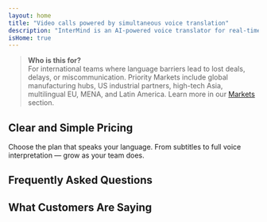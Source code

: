 ```yaml
---
layout: home
title: "Video calls powered by simultaneous voice translation"
description: "InterMind is an AI-powered voice translator for real-time video calls. Instantly translate and interpret speech in 100+ languages with natural, human-like voice. No plugins, no downloads — just seamless multilingual meetings for global teams."
isHome: true
---
```


<!-- text="Focus on growth — let InterMind handle the languages." -->
<!-- text="Classrooms take years; InterMind delivers real-time understanding today, in every language."> -->
<!-- text="**Multilingual** Video Meetings with **Voice** Interpretation" -->
<!-- title="Live **Interpretation** Video Meetings" -->

<HeroSection
title="Meet in **Any** Language"
text="Video calls powered by simultaneous voice translation.">

<AuthButton text="Hear the difference" buttonClass="brand"/>
<!-- <ContactFormModalNav buttonText="Request a Demo"/>
<NavButton to="#pricing" buttonClass="alt" buttonLabel="Pricing" /> -->
</HeroSection>

> **Who is this for?**  
> For international teams where language barriers lead to lost deals, delays, or miscommunication. Priority Markets include global manufacturing hubs, US industrial partners, high-tech Asia, multilingual EU, MENA, and Latin America. Learn more in our [Markets](./product/markets) section.

<span id="1"></span>
<FeatureBlock :card="{
  title: 'Translation ≠ Understanding. Here’s what’s next.',
  details: 'No matter the language, **your voice is heard — and understood** — as if you shared the same tongue.',
    items: [
      '⚡︎ Naturally, in [real time](/product/how-it-works), and without subtitles or lag.',
      '✧ AI-powered interpretation captures tone, intent, and industry-specific terminology.',
    ],
  link: './product/what-is-intermind',
  src: {
    light: '/1.png',
    dark: '/1.png',
  },
  inversion: false
}" />

<span id="2"></span>
<FeatureBlock :card="{
    title: 'The Mind Within Your Meetings',
    details: 'InterMind turns every multilingual call into clear, searchable knowledge.',
    items: [
      '🔍 **Ask anything** — AI finds answers **across your meetings**.',
      '✧ Auto-extracts tasks, owners, and deadlines.',
      '✧ Summarizes key points in any language — instantly.',
    ],
    link: '/product/how-it-works#🧩-deep-memory-deep-understanding',
    src: {
      light: '/2l.png',
      dark: '/2d.png',
    },
    inversion: true
  }" />

<span id="3"></span>
<FeatureBlock :card="{
    title: 'Built for Serious Meetings — Not Just Talking',
    details: 'InterMind is a **professional-grade video meeting platform**, not a lightweight add-on or plugin.',
    items: [
      '✧ 1080p resolution, smart noise suppression, scheduling, moderation, screen sharing, recording, participant chat, calendar integration and translation — all built in, ready to go.',
      '✧ **Free Forever** — no credit card, no time limit.',
    ],
    link: '/product/how-it-works',
    src: {
      light: '/3.png',
      dark: '/3.png',
    },
    inversion: false
  }" />

<span id="4"></span>
<FeatureBlock
  :card="{
    title: 'Privacy Where It Matters',
    details:
      'InterMind is built for trust-critical conversations — where privacy and control matter most.',
    items: [
      '⚡︎ [Region-based privacy](/product/privacy-architecture) — EU, US, SE Asia',
      '✧ Compliant: GDPR, CCPA, UAE PDPL',
      '✧ **Zero data training**. No third-party access.'
    ],
    link: '/product/privacy-architecture',
    src: {
      light: '/4.png',
      dark: '/4.png',
    },
    inversion: true
  }"
/>

<span id="Pricing"></span>

## Clear and Simple Pricing

Choose the plan that speaks your language. From subtitles to full voice interpretation — grow as your team does.

<PricingPlans :plans="[
  {
    title: '**Basic** 1 user',
    price: '**Free**',
    details: '25 free meetings',
    items: [
      '100 participant video meetings [💬](#3)',
      '30GB pooled storage per user',
      '**Simultaneous voice translation** [💬](#1)',
      'AI meeting assistant for notes & summaries [💬](#2)',
    ],
  },
  {
    title: '**Pro**  1-99 users',
    price: '**$20** /month/user, billed annually',
    details: 'or $25 billed monthly',
    items: [
      '150 participant video meetings [💬](#3)',
      '2TB pooled storage per user',
      '**Simultaneous voice translation** [💬](#1)',
      'AI meeting assistant for notes & summaries [💬](#2)',
    ],
  },
  {
    title: '**Business** 1-250 users',
    price: '**Custom pricing**',
    details: 'Built for privacy & compliance',
    items: [
      '500 participant video meetings [💬](#3)',
      '5TB pooled storage per user',
      '**Simultaneous voice translation** [💬](#1)',
      '**AI colleague**. Looks human. Sounds natural. Smarter than you 👽.',
      '**Region-based privacy routing** (EU / US / Asia) [💬](#4)',
    ],
  }
]">
<AuthButton text="Try for free" buttonClass="alt"/>
<AuthButton text="Buy now" buttonClass="brand"/>
<ContactFormModalNav buttonText="Talk to our team" buttonClass="alt"/>
</PricingPlans>

<span id="FAQ"></span>

## Frequently Asked Questions

<AccordionGroup :items="
[
  {
    q: 'What is a Licensed user and what is a Participant?',
    a: 'A *licensed user* has a free or paid meeting license and can schedule meetings within their plan\'s limits. *Participants* are invitees — they **don’t need an account or license** to join and can connect from any device **for free**.'
  },
  {
    q: 'How many participants can join a meeting?',
    a: 'It depends on your plan: *Basic* supports up to **100 participants**, *Pro* up to **150**, and *Business* up to **500**.'
  },
  {
    q: 'How many people can use one InterMind license?',
    a: 'Each *licensed user* can host **unlimited meetings**. If multiple team members need to host meetings simultaneously, each will need their own license.'
  },
  {
    q: 'Does voice interpretation work on all plans?',
    a: 'Yes, *voice interpretation* is available across all plans. On *Basic*, it works with **subtitles only**. *Pro* and *Business* unlock full **two-way voice-to-voice interpretation**, more capacity, and advanced features.'
  },
  {
    q: 'What is the maximum duration of a meeting?',
    a: 'Meetings can run up to **24 hours** on all plans.'
  },
  {
    q: 'Can I record meetings?',
    a: 'Yes, all plans support **meeting recording**. Recordings are stored securely in your account and accessible anytime.'
  },
  {
    q: 'Is there a limit on the number of meetings I can host?',
    a: 'No. You can host **unlimited meetings** — even on the *Free Basic* plan. *Pro* and *Business* plans offer more power, participants, and control.'
  },
  {
    q: 'What if I need more storage for recordings?',
    a: '*Pro* includes **2 TB** of pooled storage per user. *Business* offers **5 TB**. Need more? **Contact us** for custom options.'
  },
  {
    q: 'How does InterMind ensure data privacy and security?',
    a: 'InterMind is **private by design**. All data is processed and stored in your selected region — *EU, US, or Asia*. We comply with **GDPR, CCPA, and UAE PDPL**, and **never use your content** for training or third-party access.'
  },
  {
    q: 'Can I try InterMind before purchasing a plan?',
    a: 'Absolutely. The *Free Basic* plan gives you full access to core features — including **multilingual meetings**, **subtitles**, and an **AI assistant**. No credit card, **no time limit**. Upgrade anytime.'
  },
  {
    q: 'What if I need help or support?',
    a: 'Support is available via our **help center**, **email**, and **live chat**. *Business* users get **priority support** with a dedicated contact.'
  },
  {
    q: 'Can I cancel my subscription at any time?',
    a: 'Yes. *Monthly plans* cancel at the end of the billing cycle. *Annual plans* can be canceled for a **prorated refund**.'
  },
  {
    q: 'How do I upgrade or downgrade my plan?',
    a: 'You can change your plan anytime through your **account settings**. Changes take effect **immediately**.'
  },
  {
    q: 'What languages does InterMind support for voice interpretation?',
    a: 'We support **100+ languages** with real-time voice interpretation. The list keeps growing — check our website for updates.'
  },
  {
    q: 'Can I use InterMind for webinars or large events?',
    a: 'Yes. *Pro* and *Business* plans are ideal for **large meetings and webinars** — with support for up to **500 participants** on *Business*.'
  }
]
"/>

<span id="Testimonials"></span>

## What Customers Are Saying

<AutoScrollTestimonials testimonialsUrl="/testimonials.json"/>
